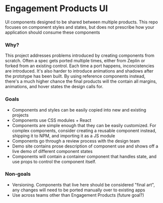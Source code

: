 # Engagement Products UI

UI components designed to be shared between multiple products. This repo focuses on component styles and states, but does not prescribe how your application should consume these components

### Why?
This project addresses problems introduced by creating components from scratch. Often a spec gets ported multiple times, either from Zeplin or forked from an existing control. Each time a port happens, inconcistencies are introduced. It's also harder to introduce animations and shadows after the prototype has been built. By using reference components instead,  there's a much higher chance the final products will the contain all margins, animations, and hover states the design calls for.

### Goals
- Components and styles can be easily copied into new and existing projects
- Components use CSS modules + React
- Components are simple enough that they can be easily customized. For complex components, consider creating a reusable component instead, shipping it to NPM, and importing it as a JS module
- Components go through a review process with the design team
- Demo site contains prose description of component use and shows off a live demo of different component states
- Components will contain a container component that handles state, and use props to control the component itself.

### Non-goals
- Versioning. Components that live here should be considered "final art", any changes will need to be ported manually over to existing apps
- Use across teams other than Engagement Products (future goal?)
